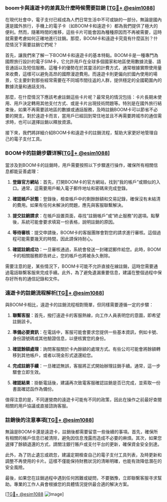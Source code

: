 ### boom卡與遠遊卡的差異及什麼時候需要註銷 [[TG💪+ @esim1088](https://t.me/s/esim1088)]

在現代社會中，電子支付已經成為人們日常生活中不可或缺的一部分。無論是國內還是國外旅行，手機上的電子卡（如BOOM卡和遠遊卡）都為我們提供了極大的便利。然而，隨著時間的推移，這些卡片可能會因為種種原因而不再被需要，這時就需要考慮如何正確地進行註銷。那麼，BOOM卡和遠遊卡究竟有什麼區別？什麼情況下需要註銷它們呢？

首先，讓我們來了解一下BOOM卡和遠遊卡的基本特點。BOOM卡是一種專門為國際旅行設計的電子SIM卡，它允許用戶在全球多個國家和地區使用數據流量、語音通話以及短信服務。這種卡的優勢在於其靈活的計費方式，通常根據實際使用量來收費，這樣可以避免高昂的國際漫遊費用。而遠遊卡則更偏向於國內使用的場景，它主要針對那些經常需要在不同城市間往返的人群，提供穩定的全國範圍內的數據流量和通話支持。

那麼，在什麼情況下應該考慮註銷這些卡片呢？最常見的情況包括：卡片長期未使用、用戶決定轉用其他支付方式、或是卡片出現技術問題等。特別是在國外旅行結束後，如果不再需要該地區的數據或通話服務，及時註銷BOOM卡可以節省不必要的開支。對於遠遊卡而言，當用戶已經回到常住地並且不再需要跨城市的通信需求時，也可以選擇註銷以釋放資源。

接下來，我們將詳細介紹BOOM卡和遠遊卡的註銷流程，幫助大家更好地管理自己的電子支付工具。

### BOOM卡的註銷步驟详解[[TG💪+ @esim1088](https://t.me/s/esim1088)]

當涉及到BOOM卡的註銷時，用戶需要按照以下步驟進行操作，確保所有相關信息都能妥善處理：

1. **登錄官方網站**：首先，打開BOOM卡的官方網站，找到“我的帳戶”或類似的入口。通常，這需要用戶輸入電子郵件地址和密碼來完成登錄。

2. **確認帳戶狀態**：登錄後，檢查帳戶中的剩餘餘額和交易記錄，確保沒有未結清的費用。如果有任何未解決的問題，應先與客服聯繫解決。

3. **提交註銷請求**：在帳戶設置頁面，尋找“註銷帳戶”或“終止服務”的選項。點擊後，系統可能會要求填寫一份表格，說明註銷的原因。

4. **等待審核**：提交申請後，BOOM卡的客服團隊會對您的請求進行審核。這個過程可能需要幾天的時間，因此請保持耐心。

5. **確認註銷成功**：一旦審核通過，系統會發送一封確認郵件給您。此時，BOOM卡的相關服務即告終止，您的帳戶也將被永久刪除。

需要注意的是，某些情況下，BOOM卡可能不允許直接在線註銷，這時您需要通過電話聯繫客服來完成手續。此外，為了避免遺漏重要信息，建議在整個過程中保存好所有的通信記錄和文件。

### 遠遊卡的註銷流程解析[[TG💪+ @esim1088](https://t.me/s/esim1088)]

與BOOM卡相比，遠遊卡的註銷流程相對簡單，但同樣需要遵循一定的步驟：

1. **聯繫客服**：首先，撥打遠遊卡的客服熱線，向工作人員表明您的意圖，即希望註銷該卡。

2. **準備必要資訊**：在電話中，客服可能會要求您提供一些基本資訊，例如卡號、身份證號碼或其他驗證信息，以便核實您的身份。

3. **確認餘額處理**：詢問客服關於卡內餘額的處理方式。有些公司可能會將餘額轉移到其他帳戶，或者以現金形式退還給您。

4. **完成註銷手續**：一旦確認無誤，客服將正式開始辦理註銷手續。通常，這一步驟會立即生效。

5. **確認結果**：掛斷電話後，建議再次致電客服確認註銷是否已完成，並索取一份書面確認函作為備份。

值得注意的是，不同運營商的遠遊卡可能有不同的政策，因此在操作之前最好查閱相關的用戶協議或直接諮詢客服。

### 註銷後的注意事項[[TG💪+ @esim1088](https://t.me/s/esim1088)]

無論是BOOM卡還是遠遊卡，註銷後都需要留意一些後續的事項。首先，確保所有相關的帳戶信息已被清除，避免因信息洩露而造成不必要的麻煩。其次，如果您選擇了餘額退還的方式，請關注銀行賬戶或支付平台的更新，確保資金安全到達。

此外，為了防止遺忘或疏忽，建議定期檢查自己的電子支付工具列表，及時更新和調整不再使用的卡片。這樣不僅能保持財務狀況的清晰明確，也能有效降低潛在的安全風險。

最後，如果您在註銷過程中遇到任何困難或疑問，不要猶豫，立即聯繫客服寻求幫助。專業的工作人員會根據您的具體情況提供最合適的解決方案。

[[TG💪+ @esim1088](https://t.me/s/esim1088) ![Image](https://i.postimg.cc/4NQfJmqS/Snipaste-2025-05-13-00-14-12.png)]